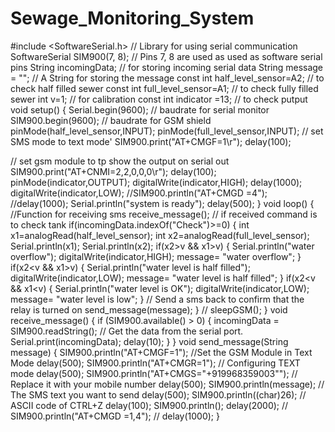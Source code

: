 # Sewage_Monitoring_System
#include <SoftwareSerial.h> // Library for using serial communication
SoftwareSerial SIM900(7, 8); // Pins 7, 8 are used as used as software serial pins
String incomingData; // for storing incoming serial data
String message = ""; // A String for storing the message
const int half_level_sensor=A2; // to check half filled sewer
const int full_level_sensor=A1; // to check fully filled sewer
int v=1; // for calibration
const int indicator =13; // to check putput
void setup()
{
 Serial.begin(9600); // baudrate for serial monitor
 SIM900.begin(9600); // baudrate for GSM shield
 pinMode(half_level_sensor,INPUT);
 pinMode(full_level_sensor,INPUT);
 // set SMS mode to text mode'
 SIM900.print("AT+CMGF=1\r"); 
 delay(100);
 
 // set gsm module to tp show the output on serial out
 SIM900.print("AT+CNMI=2,2,0,0,0\r"); 
 delay(100);
pinMode(indicator,OUTPUT);
digitalWrite(indicator,HIGH);
delay(1000);
digitalWrite(indicator,LOW);
//SIM900.println("AT+CMGD =4");
//delay(1000);
Serial.println("system is ready");
delay(500);
}
void loop()
{
 //Function for receiving sms
 receive_message();
 // if received command is to check tank
 if(incomingData.indexOf("Check")>=0)
 {
 int x1=analogRead(half_level_sensor);
int x2=analogRead(full_level_sensor);
Serial.println(x1);
Serial.println(x2);
if(x2>v && x1>v)
{
 Serial.println("water overflow");
 digitalWrite(indicator,HIGH);
 message= "water overflow";
}
if(x2<v && x1>v)
{
 Serial.println("water level is half filled");
 digitalWrite(indicator,LOW);
 message= "water level is half filled";
}
if(x2<v && x1<v)
{
 Serial.println("water level is OK");
 digitalWrite(indicator,LOW);
 message= "water level is low";
}
 // Send a sms back to confirm that the relay is turned on
 send_message(message);
 }
 // sleepGSM();
}
void receive_message()
{
 if (SIM900.available() > 0)
 {
 incomingData = SIM900.readString(); // Get the data from the serial port.
 Serial.print(incomingData); 
 delay(10); 
 }
}
void send_message(String message)
{
 SIM900.println("AT+CMGF=1"); //Set the GSM Module in Text Mode
 delay(500); 
 SIM900.println("AT+CMGR=1"); // Configuring TEXT mode
 delay(500);
 SIM900.println("AT+CMGS=\"+919968359003\""); // Replace it with your mobile number
 delay(500);
 SIM900.println(message); // The SMS text you want to send
 delay(500);
 SIM900.println((char)26); // ASCII code of CTRL+Z
 delay(100);
 SIM900.println();
 delay(2000); 
// SIM900.println("AT+CMGD =1,4");
// delay(1000);
}

